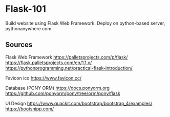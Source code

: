 # Flask-101
Build website using Flask Web Framework. Deploy on python-based server, pythonanywhere.com.

## Sources
Flask Web Framework
https://palletsprojects.com/p/flask/
https://flask.palletsprojects.com/en/1.1.x/
https://pythonprogramming.net/practical-flask-introduction/

Favicon ico
https://www.favicon.cc/

Database (PONY ORM)
https://docs.ponyorm.org
https://github.com/ponyorm/pony/tree/orm/pony/flask

UI Design
https://www.quackit.com/bootstrap/bootstrap_4/examples/
https://bootsnipp.com/
